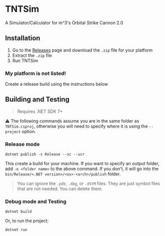 # TNTSim
A Simulator/Calculator for m^3's Orbital Strike Cannon 2.0

## Installation

1. Go to the [Releases](https://github.com/Techcraft7/TNTSim/releases) page and download the `.zip` file for your platform
2. Extract the `.zip` file
3. Run TNTSim

### My platform is not listed!

Create a release build using the instructions below

## Building and Testing

> Requires .NET SDK 7+

⚠ The following commands assume you are in the same folder as `TNTSim.csproj`, otherwise you will need to specify where it is using the `--project` option.

### Release mode
```
dotnet publish -c Release --sc --ucr
```
This create a build for your machine.
If you want to specify an output folder, add `-o <folder name>` to the above command.
If you don't, it will go into the `bin/Release/<.NET version>/<os>-<arch>/publish` folder.

> You can ignore the `.pdb`, `.dbg`, or `.dSYM` files. They are just symbol files that are not needed. You can delete them.

### Debug mode and Testing
```
dotnet build
```
Or, to run the project:
```
dotnet run
```
